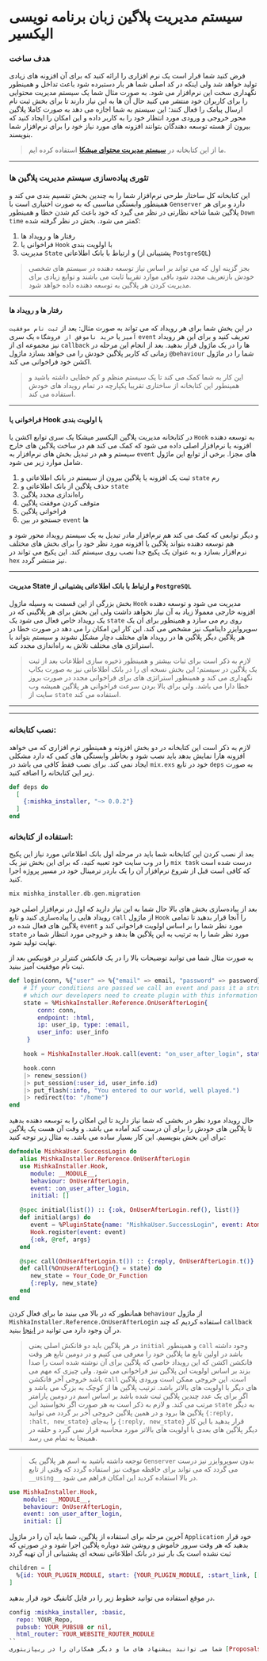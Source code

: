 # سیستم مدیریت پلاگین زبان برنامه نویسی الیکسیر

### هدف ساخت
فرض کنید شما قرار است یک نرم افزاری را ارائه کنید که برای آن افزونه های زیادی تولید خواهد شد ولی اینکه در کد اصلی شما هر بار دستبرده شود باعث تداخل و همینطور نگهداری سخت این نرم‌افزار می شود. به صورت مثال شما یک سیستم مدیریت محتوایی را برای کاربران خود منتشر می کنید حال آن ها به این نیاز دارند تا برای بخش ثبت نام ارسال پیامک را فعال کنند؛ این سیستم به شما اجازه می دهد به صورت کاملا پلاگین محور خروجی و ورودی مورد انتظار خود را به کاربر داده  و این امکان را ایجاد کنید که بیرون از هسته توسعه دهندگان بتوانند افزونه های مورد نیاز خود را برای نرم‌افزار شما بنویسند.
> ما از این کتابخانه در [**سیستم مدیریت محتوای میشکا**](https://github.com/mishka-group/mishka-cms) استفاده کرده ایم.

---
### تئوری پیاده‌سازی سیستم مدیریت پلاگین ها
این کتابخانه کل ساختار طرحی نرم‌افزار شما را به چندین بخش تقسیم بندی می کند و همینطور وابستگی مناسبی که به صورت اختیاری است با `Genserver` دارد و برای هر پلاگین شما شاخه نظارتی در نظر می گیرد که خود باعث کم شدن خطا و همینطور `Down time` کمتر می شود. بخش در نظر گرفته شده:

1. رفتار ها و رویداد ها
2. فراخوانی یا `Hook` با اولویت بندی
3. مدیریت `State` و ارتباط با بانک اطلاعاتی (پشتیبانی از `PostgreSQL`)

> بجز گزینه اول که می تواند بر اساس نیاز توسعه دهنده در سیستم های شخصی خودش بازتعریف مجدد شود باقی موارد  تقریبا ثابت می باشند و توابع زیادی برای مدیریت کردن هر پلاگین به توسعه دهنده داده خواهد شود.

---

#### رفتار ها و رویداد ها
در این بخش شما برای هر رویداد که می تواند به صورت مثال: بعد از `ثبت نام موفقیت آمیز` یا `خرید ناموفق از فروشگاه` یک سری `event` تعریف کنید و برای این هر رویداد نیز مجموعه ای از `callback` ها را در یک ماژول قرار بدهید. بعد از انجام این مرحله در زمانی که کاربر پلاگین خودش را می خواهد بسازد ماژول `@behaviour` شما را در ماژول اکشن خود فراخوانی می کند.
> این کار به شما کمک می کند تا یک سیستم منظم و کم خطایی داشته باشید و همینطور این کتابخانه از ساختاری تقریبا یکپارچه در تمام رویداد های خودش استفاده می کند.

---

#### فراخوانی یا Hook با اولویت بندی
در کتابخانه مدیریت پلاگین الیکسیر میشکا یک سری توابع اکشن یا `Hook` به توسعه دهنده افزونه یا نرم‌افزار اصلی داده می شود که کمک می کند هم در ساخت پلاگین های خارج سیستم و هم در تبدیل بخش های نرم‌افزار به `event` های مجزا. برخی از توابع این ماژول  شامل موارد زیر می شود.

1. ثبت یک افزونه یا پلاگین بیرون از سیستم در بانک اطلاعاتی و `state` رم
2. حذف پلاگین از بانک اطلاعاتی و `state`
3. راه‌اندازی مجدد پلاگین
4. متوقف کردن موفقت پلاگین
5. فراخوانی پلاگین
6. جستجو در بین `event` ها

و دیگر توابعی که کمک می کند هم نرم‌افزار مادر تبدیل به یک سیستم رویداد محور شود و هم توسعه دهنده بتواند پلاگین یا افزونه مورد نظر خود را برای بخش های مختلف نرم‌افزار بسازد و به عنوان یک پکیج جدا نصب روی سیستم کند. این پکیج می تواند در `hex` نیز منتشر گردد.

---
#### مدیریت State و ارتباط با بانک اطلاعاتی پشتیبانی از `PostgreSQL`

بخش بزرگی از این قسمت به وسیله ماژول `Hook` مدیریت می شود و توسعه دهنده افزونه خارجی معمولا زیاد به آن نیاز نخواهد داشت ولی این بخش برای هر پلاگینی که در یک رویداد خاص فعال می شود یک `state` روی رم می سازد و همینطور برای ان یک سوپروایزر داینامیک نیز مشخص می کند. این کار این امکان را می دهد در صورت خطا در هر پلاگین دیگر پلاگین ها در رویداد های مختلف دچار مشکل نشوند و سیستم بتواند با استراتژی های مختلف تلاش به راه‌اندازی مجدد کند.

> لازم به ذکر است برای ثبات بیشتر و همینطور ذخیره سازی اطلاعات بعد از ثبت یک پلاگین در سیستم؛ این بخش نسخه ای را در بانک اطلاعاتی نیز به صورت بکاپ نگهداری می کند و همینطور استراتژی های برای فراخوانی مجدد در صورت بروز خطا دارا می باشد. ولی برای بالا بردن سرعت فراخوانی هر پلاگین همیشه وب سایت از `state` استفاده می کند.

---
---

### نصب کتابخانه:
لازم به ذکر است این کتابخانه در دو بخش افزونه و همینطور نرم افزاری که می خواهد افزونه هارا نمایش بدهد باید نصب شود و بخاطر وابستگی های کمی که دارد مشکلی ایجاد نمی کند. برای نصب فقط کافی می باشد در `mix.exs` خود در تابع `deps` به صورت زیر این کتابخانه را اضافه کنید.

```elixir
def deps do
  [
    {:mishka_installer, "~> 0.0.2"}
  ]
end
```
### استفاده از کتابخانه:
بعد از نصب کردن این کتابخانه شما باید در مرحله اول بانک اطلاعاتی مورد نیاز این پکیج را در وب سایت خود تعبیه کنید، که برای این بخش نیز یک `mix task` درست شده است که کافی است قبل از شروع نرم‌افزار آن را یک باردر ترمینال خود در مسیر پروژه اجرا کنید. 

```elixir
mix mishka_installer.db.gen.migration
```

بعد از پیاده‌سازی بخش های بالا حال شما به این نیاز دارید که اول در نرم‌افزار اصلی خود رویداد هایی  را پیاده‌سازی کنید و تابع `call` از ماژول `Hook` را آنجا قرار بدهید تا تمامی پلاگین های فعال شده در `event` مورد نظر شما را بر اساس اولویت فراخوانی کند و `state` مورد نظر شما را به ترتیب به این پلاگین ها بدهد و خروجی مورد انتظار شما در نهایت تولید شود.

به صورت مثال شما می توانید توضیحات بالا را در یک فانکشن کنترلر در فونیکس بعد از ثبت نام موفقیت آمیز ببنید.

```elixir
def login(conn, %{"user" => %{"email" => email, "password" => password}} = _params) do
    # If your conditions are passed we call an event and pass it a struct of entries
    # which our developers need to create plugin with this information
    state = %MishkaInstaller.Reference.OnUserAfterLogin{
        conn: conn, 
        endpoint: :html, 
        ip: user_ip, type: :email, 
        user_info: user_info
     }

    hook = MishkaInstaller.Hook.call(event: "on_user_after_login", state: state)

    hook.conn
    |> renew_session()
    |> put_session(:user_id, user_info.id)
    |> put_flash(:info, "You entered to our world, well played.")
    |> redirect(to: "/home")
end
```

حال رویداد مورد نظر در بخشی که شما نیاز دارید تا این امکان را به توسعه دهنده بدهید تا پلاگین های خودش را برای آن درست کند آماده می باشد. و وقت آن هست یک پلاگین برای این بخش بنویسیم. این کار بسیار ساده می باشد. به مثال زیر توجه کنید:

```elixir
defmodule MishkaUser.SuccessLogin do
   alias MishkaInstaller.Reference.OnUserAfterLogin
   use MishkaInstaller.Hook,
      module: __MODULE__,
      behaviour: OnUserAfterLogin,
      event: :on_user_after_login,
      initial: []

   @spec initial(list()) :: {:ok, OnUserAfterLogin.ref(), list()}
   def initial(args) do
      event = %PluginState{name: "MishkaUser.SuccessLogin", event: Atom.to_string(@ref), priority: 1}
      Hook.register(event: event)
      {:ok, @ref, args}
   end

   @spec call(OnUserAfterLogin.t()) :: {:reply, OnUserAfterLogin.t()}
   def call(%OnUserAfterLogin{} = state) do
      new_state = Your_Code_Or_Function
      {:reply, new_state}
   end
end
```

همانطور که در بالا می بینید ما برای فعال کردن `behaviour` از ماژول `MishkaInstaller.Reference.OnUserAfterLogin` استفاده کردیم که چند `callback` در آن وجود دارد می توانید در [اینجا](https://github.com/mishka-group/mishka_installer/blob/master/lib/plugin_manager/event/reference/on_user_after_login.ex) ببنید. 

> در هر پلاگین باید دو فانکش اصلی یعنی `initial` و همینطور `call` وجود داشته باشد در اولین تابع ما پلاگین خود را معرفی می کنیم و در دومین تابع هر وقت فانکشن اکشن که این رویداد خاصی که پلاگین برای آن نوشته شده است را صدا بزند بر اساس اولویت این پلاگین نیز فراخوانی می شود. ولی چیزی که مهم می باشد خروجی آخر فانکشن `call` است. این خروجی ممکن است ورودی پلاگین های دیگر با اولویت های بالاتر باشد. ترتیب پلاگین ها از کوچک به بزرگ می باشد و اگر برای یک عدد چندین پلاگین ثبت شده باشد بر اساس اسم در دومین پارامتر مرتب می کند. و لازم به ذکر است به هر صورت اگر نخواستید این ‍`state` به دیگر پلاگین ها برود و در همین پلاگین خروجی آخر بر گردد می توانید `{:reply, :halt, new_state}` را به‌جای `{:reply, new_state}` قرار بدهید با این کار دیگر پلاگین های بعدی با اولویت های بالاتر مورد محاسبه قرار نمی گیرد و حلقه در همینجا به تمام می رسد.

---

> توجعه داشته باشید به اسم هر پلاگین یک `Genserver` بدون سوپروایزر نیز درست می گردد که می تواند برای حافظه موقت نیز استفاده گردد که وقتی از تابع `__using__` در بالا استفاده کردید این امکان فراهم می شود.

```elixir
use MishkaInstaller.Hook,
    module: __MODULE__,
    behaviour: OnUserAfterLogin,
    event: :on_user_after_login,
    initial: []
```

آخرین مرحله برای استفاده از پلاگین، شما باید آن را در ماژول `Application` خود قرار بدهید که هر وقت سرور خاموش و روشن شد دوباره پلاگین اجرا شود و در صورتی که ثبت نشده است یک بار نیز در بانک اطلاعاتی نسخه ای پشتیبانی از آن تهیه گردد

```elixir
children = [
  %{id: YOUR_PLUGIN_MODULE, start: {YOUR_PLUGIN_MODULE, :start_link, [[]]}}
]
```

در موقع استفاده می توانید خطوط زیر را در فایل کانفیگ خود قرار بدهید.


```elixir
config :mishka_installer, :basic,
  repo: YOUR_Repo,
  pubsub: YOUR_PUBSUB or nil,
  html_router: YOUR_WEBSITE_ROUTER_MODULE
``
شما می توانید پیشنهاد های ما و دیگر همکاران را در ریپازیتوری [Proposals](https://github.com/mishka-group/Proposals) ببنید و اگر خودتان درخواستی یا ایده ای دارید در آن جا با توضیحات کامل برای ما ارسال کنید. **لطفا با همکاری در ارائه پیشنهادها و بررسی پروژه کمک کنید تا گروه [میشکا](https://github.com/mishka-group) بتواند محصولات بیشتری را تولید و در اختیار برنامه نویسان و مدیران سایت ها و نرم‌افزار های آنلاین قرار بدهد**.


